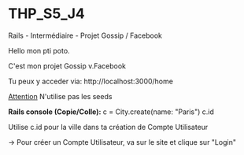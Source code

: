 # THP_S5_J4
Rails - Intermédiaire - Projet Gossip / Facebook


Hello mon pti poto.

C'est mon projet Gossip v.Facebook

Tu peux y acceder via: http://localhost:3000/home


<u>Attention</u>
N'utilise pas les seeds

<b>Rails console (Copie/Colle):</b>
c = City.create(name: "Paris")
c.id

Utilise c.id pour la ville dans ta création de Compte Utilisateur


-> Pour créer un Compte Utilisateur, va sur le site et clique sur "Login"
